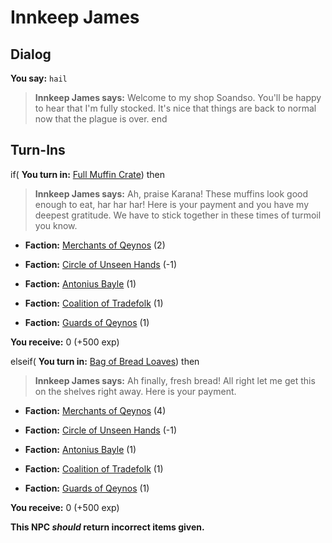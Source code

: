# Innkeep James
## Dialog

**You say:** `hail`



>**Innkeep James says:** Welcome to my shop Soandso. You'll be happy to hear that I'm fully stocked. It's nice that things are back to normal now that the plague is over.
end

## Turn-Ins





if( **You turn in:** [Full Muffin Crate](/item/1839)) then  


>**Innkeep James says:** Ah, praise Karana! These muffins look good enough to eat, har har har! Here is your payment and you have my deepest gratitude. We have to stick together in these times of turmoil you know.


* __Faction:__ [Merchants of Qeynos](/faction/291) (2)


* __Faction:__ [Circle of Unseen Hands](/faction/223) (-1)


* __Faction:__ [Antonius Bayle](/faction/219) (1)


* __Faction:__ [Coalition of Tradefolk](/faction/229) (1)


* __Faction:__ [Guards of Qeynos](/faction/262) (1)


 **You receive:** 0 (+500 exp)

elseif( **You turn in:** [Bag of Bread Loaves](/item/1838)) then  


>**Innkeep James says:** Ah finally, fresh bread! All right let me get this on the shelves right away. Here is your payment.


* __Faction:__ [Merchants of Qeynos](/faction/291) (4)


* __Faction:__ [Circle of Unseen Hands](/faction/223) (-1)


* __Faction:__ [Antonius Bayle](/faction/219) (1)


* __Faction:__ [Coalition of Tradefolk](/faction/229) (1)


* __Faction:__ [Guards of Qeynos](/faction/262) (1)


 **You receive:** 0 (+500 exp)

**This NPC *should* return incorrect items given.**
